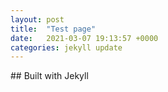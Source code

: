 ```yaml
---
layout: post
title:  "Test page"
date:   2021-03-07 19:13:57 +0000
categories: jekyll update
---
```


## Built with Jekyll
